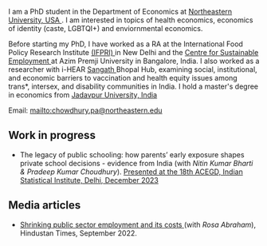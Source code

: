 I am a PhD student in the Department of Economics at <a href="https://cssh.northeastern.edu/economics/" target="_blank"> Northeastern University, USA </a>. I am interested in topics of health economics, economics of identity (caste, LGBTQI+) and enviornmental economics. 

Before starting my PhD, I have worked as a RA at the International Food Policy Research Institute <a href = "https://www.ifpri.org/" target ="_blank"> (IFPRI) </a> in New Delhi and the <a href="https://azimpremjiuniversity.edu.in/cse" target ="_blank"> Centre for Sustainable Employment </a> at Azim Premji University in Bangalore, India. I also worked as a researcher with i-HEAR <a href = "https://sangath.in/" target = "_blank" > Sangath </a> Bhopal Hub, examining social, institutional, and economic barriers to vaccination and health equity issues among trans*, intersex, and disability communities in India. I hold a master's degree in economics from <a href= "https://jadavpuruniversity.in/" target ="_blank"> Jadavpur University, India </a> 


Email: <mailto:chowdhury.pa@northeastern.edu>


## Work in progress
- The legacy of public schooling: how parents’ early exposure shapes private school decisions - evidence from India (with _Nitin Kumar Bharti & Pradeep Kumar Choudhury_).
  <a href="https://www.isid.ac.in/~acegd/acegd2023/index.html" target="_blank"> Presented at the 18th ACEGD, Indian Statistical Institute, Delhi, December 2023 </a>

## Media articles 
- <a href= "https://www.hindustantimes.com/india-news/shrinking-public-sector-employment-and-its-costs-101661966849523.html" target = "_blank" > Shrinking public sector employment and its costs </a> (with _Rosa Abraham_), Hindustan Times, September 2022.

